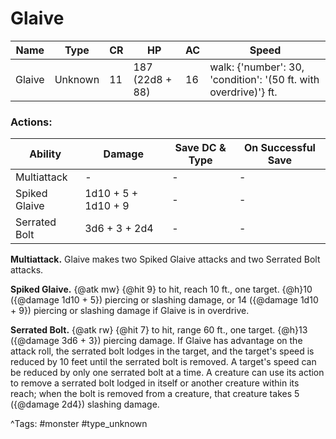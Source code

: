 # Glaive

| Name | Type | CR | HP | AC | Speed |
|------|------|----|----|----|-------|
| Glaive | Unknown | 11 | 187 (22d8 + 88) | 16 | walk: {'number': 30, 'condition': '(50 ft. with overdrive)'} ft. |

### Actions:

| Ability | Damage | Save DC & Type | On Successful Save |
|---------|--------|----------------|--------------------|
| Multiattack | - | - | - |
| Spiked Glaive | 1d10 + 5 + 1d10 + 9 | - | - |
| Serrated Bolt | 3d6 + 3 + 2d4 | - | - |


**Multiattack.** Glaive makes two Spiked Glaive attacks and two Serrated Bolt attacks.

**Spiked Glaive.** {@atk mw} {@hit 9} to hit, reach 10 ft., one target. {@h}10 ({@damage 1d10 + 5}) piercing or slashing damage, or 14 ({@damage 1d10 + 9}) piercing or slashing damage if Glaive is in overdrive.

**Serrated Bolt.** {@atk rw} {@hit 7} to hit, range 60 ft., one target. {@h}13 ({@damage 3d6 + 3}) piercing damage. If Glaive has advantage on the attack roll, the serrated bolt lodges in the target, and the target's speed is reduced by 10 feet until the serrated bolt is removed. A target's speed can be reduced by only one serrated bolt at a time. A creature can use its action to remove a serrated bolt lodged in itself or another creature within its reach; when the bolt is removed from a creature, that creature takes 5 ({@damage 2d4}) slashing damage.

^Tags: #monster #type_unknown